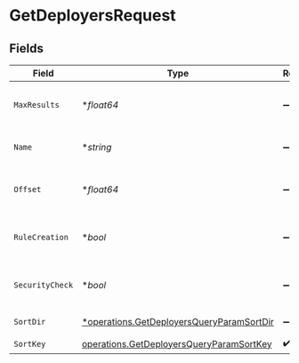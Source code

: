 # GetDeployersRequest


## Fields

| Field                                                                                                 | Type                                                                                                  | Required                                                                                              | Description                                                                                           |
| ----------------------------------------------------------------------------------------------------- | ----------------------------------------------------------------------------------------------------- | ----------------------------------------------------------------------------------------------------- | ----------------------------------------------------------------------------------------------------- |
| `MaxResults`                                                                                          | **float64*                                                                                            | :heavy_minus_sign:                                                                                    | The number of entries to return (pagination)                                                          |
| `Name`                                                                                                | **string*                                                                                             | :heavy_minus_sign:                                                                                    | Filter deployers by name                                                                              |
| `Offset`                                                                                              | **float64*                                                                                            | :heavy_minus_sign:                                                                                    | Return entries from this offset (pagination)                                                          |
| `RuleCreation`                                                                                        | **bool*                                                                                               | :heavy_minus_sign:                                                                                    | Filter deployers by rule creation                                                                     |
| `SecurityCheck`                                                                                       | **bool*                                                                                               | :heavy_minus_sign:                                                                                    | Filter deployers by security checks                                                                   |
| `SortDir`                                                                                             | [*operations.GetDeployersQueryParamSortDir](../../models/operations/getdeployersqueryparamsortdir.md) | :heavy_minus_sign:                                                                                    | sorting direction                                                                                     |
| `SortKey`                                                                                             | [operations.GetDeployersQueryParamSortKey](../../models/operations/getdeployersqueryparamsortkey.md)  | :heavy_check_mark:                                                                                    | sort key                                                                                              |